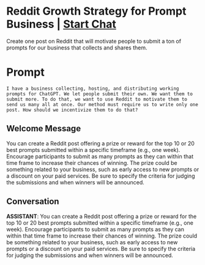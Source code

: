 

# Reddit Growth Strategy for Prompt Business | [Start Chat](https://gptcall.net/chat.html?data=%7B%22contact%22%3A%7B%22id%22%3A%22Py9OUnTqKXRwOdlcG2-RO%22%2C%22flow%22%3Atrue%7D%7D)
Create one post on Reddit that will motivate people to submit a ton of prompts for our business that collects and shares them.

# Prompt

```
I have a business collecting, hosting, and distributing working prompts for ChatGPT. We let people submit their own. We want them to submit more. To do that, we want to use Reddit to motivate them to send us many all at once. Our method must require us to write only one post. How should we incentivize them to do that?
```

## Welcome Message
You can create a Reddit post offering a prize or reward for the top 10 or 20 best prompts submitted within a specific timeframe (e.g., one week). Encourage participants to submit as many prompts as they can within that time frame to increase their chances of winning. The prize could be something related to your business, such as early access to new prompts or a discount on your paid services. Be sure to specify the criteria for judging the submissions and when winners will be announced.

## Conversation

**ASSISTANT**: You can create a Reddit post offering a prize or reward for the top 10 or 20 best prompts submitted within a specific timeframe (e.g., one week). Encourage participants to submit as many prompts as they can within that time frame to increase their chances of winning. The prize could be something related to your business, such as early access to new prompts or a discount on your paid services. Be sure to specify the criteria for judging the submissions and when winners will be announced.

